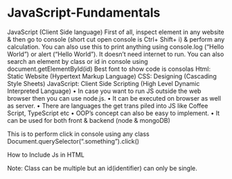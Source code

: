 # JavaScript-Fundamentals

JavaScript (Client Side language)
First of all, inspect element in any website & then go to console (short cut open console is Ctrl+ Shift+ i) & perform any calculation. You can also use this to print anything using console.log (“Hello World”) or alert (“Hello World”). It doesn’t need internet to run.
You can also search an element by class or id in console using document.getElementById(id)
Best font to show code is consolas 
Html: Static Website (Hypertext Markup Language)
CSS: Designing (Cascading Style Sheets)
JavaScript: Client Side Scripting (High Level Dynamic Interpreted Language) 
•	In case you want to run JS outside the web browser then you can use node.js.
•	It can be executed on browser as well as server.
•	There are languages the get trans piled into JS like Coffee Script, TypeScript etc
•	OOP’s concept can also be easy to implement.
•	It can be used for both front & backend (node & mongoDB)

This is to perform click in console using any class
Document.querySelector(“.something”).click()

How to Include Js in HTML
<script src="js.js"></script>

<script>
document.write("This is a document write") #To print anything 
alert("This is an Alert!") #If you want to display anything in MessageBox

//JavaScript Console API
console.log("Hello World!",4+6,”Fine !”)#If you want to print anything on console
console.warn("this is a warning !") #To print warning in console
console.error("this is an error") #To print error in console
console.assert(4==6) #To check for any assertion, will give error on wrong condition
console.clear() #To clear the console

/*
Data Type & Declaring Variables
Primitive: Data Types that are not made up of anything like undefined, null, number, string, Boolean, symbol
Reference Data Type: Arrays & Objects 
*/


//Numbers
var num1 = 123
var num2 = 345.5
console.log(num1+num2)

//Strings
Str1 = “Gurudutt”
Str2 = “Goswami”
Console.log(Str1+Str2)


//Objects 
var marks = {
Ravi : 56,
Sanjeev : 78,
Ashish: 84,
Deepak : 67
}
Console.log(marks)

//Undefined
var und = undefined
var und1;
console.log(und, und1)
/*In case you don’t specify any value for a variable & print it even then its
value is going to be undefined */

//Boolean
a = true
b = false
console.log(a, b)

//Null
n = null
console.log(n)

//Arrays
var arr = [1,3,2,5, true, "Fight Club",45.6,88,23]
console.log(arr)


//Operators

//Arithmetic Operators 
var a = 100
var b = 50
console.log("The value of a+b is ",a+b)
console.log("The value of a-b is ",a-b)
console.log("The value of a*b is ",a*b)
console.log("The value of a/b is ",a/b)
console.log("The value of a%b is ",a%b)

//Shorthand
a +=10	// a = a+10
a -=10
a *=10
a /=10
console.log(a)

//Comparison Operators
console.log("The value of a>b is ",a>b)
console.log("The value of a>=b is ",a>=b)
console.log("The value of a<b is ",a<b)
console.log("The value of a<=b is ",a<=b)
console.log("The value of a==b is ",a==b)

//Logical Operators 
console.log(true && true)
console.log(true && false)
console.log(false && false)

console.log(true || true)
console.log(true || false)
console.log(false || false)
//Note: Single vertical line is bitwise operator

console.log(!true)
console.log(!false)

//Conditionals
if(a>b)
{console.log("A is greater than B")}
else
{console.log("B is greater than A")}
/*Note: Any type of conditionals is possible like only if statement, multiple if statements, if else statements & if else if else (ladder if else statements) */


//Loops
names = ["Anurag","Deepak","Shudhanshu","Prasoon","Abhishek",”Prabhat"]
console.log(names)

for(i=0;i<names.length;i++)
{console.log(names[i])}

names.forEach(function(element)
{console.log(element);})

var j=0
while(j<names.length)
{console.log(names[j])
j++;}

do{
console.log(names[j])
j++;
}while(j<names.length)



//Break & continue
Num_array = [12,3,4,5,56,74,7,6,8,7,464,46,3]
for(i=0;i<Num_array.length;i++)
{   
    if(i==3)
    {
        //break;
        continue;
    }
    console.log(Num_array[i])
}
//Array Functions
new_array = [12,3,4,5,56,74,7,6,8,7,464,46,3,23,4,2,5,3,5,2,35,3,35,5,3]
new_array.length
new_array.pop()
new_array.push("Gurudutt")
new_array.shift()
new_array.unshift("Horse");
console.log(new_array.toString())
console.log(new_array.sort())
console.log(new_array);
/*For more Array functions visit: https://developer.mozilla.org/en-US/docs/Web/JavaScript/Reference/Global_Objects/Array */



//String Functions
var good_str = "Gurudutt Goswami is a good programmer good"
good_str.length
console.log(good_str.indexOf("good"))
console.log(good_str.lastIndexOf("good"))
console.log(good_str.slice(9,16))
d = good_str.replace("programmer","Artist")
console.log(d,good_str)


//Date/Date Functions
var date = new Date()
console.log(date)
console.log(date.getDay())
console.log(date.getHours())
console.log(date.getMilliseconds())
console.log(date.getMonth())
console.log(date.getSeconds())


//===============DOM Manipulation Methods ===================
var l = document.getElementById("click")
console.log(l)

var l1 = document.getElementsByClassName("container")
console.log(l1);
// l1[0].style.background = "yellow"
l1[0].classList.add("bg-primary")
l1[0].classList.add("text-success")
l1[0].classList.remove("text-success")
console.log(l1[0].innerHTML)
console.log(l1[0].innerText)

var l2= document.getElementsByTagName("div")
console.log(l2)

//Note 0 means l2 first div if I write 1 then it means l2 second div
createdElement = document.createElement('p');
createdElement.innerText = "This is a new paragraph by using JavaScript Only"
l2[0].appendChild(createdElement)

createdElement2 = document.createElement('b');
createdElement2.innerText = "This is a new paragraph by using JavaScript Only bold statement"
l2[0].replaceChild(createdElement2, createdElement)



//=======================Instant Element ====================

console.log(document.location)
console.log(document.title)
console.log(document.URL)
console.log(document.scripts)
console.log(document.forms)
console.log(document.links)
console.log(document.domain)
console.log(document.images)

sel = document.querySelector('.container')
console.log(sel)

sel1 = document.querySelectorAll('.container')
console.log(sel1)


//==================== Function Syntax =====================
function sum(a,b)
{ console.log(a+b)
return a+b}
sum(4,5)

//Arrow Function 
summ = (a,b) => {
console.log(a+b)
return a+b}
summ(56,34)


//======================= Events ===========================
function Clicked()
{console.log("The button was clicked !")}

window.onload = function()
{ console.log("The document was loaded successfully !")}



firstContainer.addEventListener('click',function()
{
    document.querySelectorAll('.container')[1].innerHTML = "<b> We have cliked this container "
    console.log("Clicked on Container !")
})

firstContainer.addEventListener('mouseover',function()
{console.log("mouse over on Container !")
})

previous_html = document.querySelectorAll('.container')[1].innerHTML
firstContainer.addEventListener('mouseup',function()
{
    document.querySelectorAll('.container')[1].innerHTML = previous_html
    console.log("mouse up on Container !")
})

firstContainer.addEventListener('mousedown',function()
{
    document.querySelectorAll('.container')[1].innerHTML = "<b> We have cliked this container "
    console.log("mouse down on Container !")
})



//SetTimeout & SetInterval
funny = () => {
    document.querySelectorAll('.container')[1].innerHTML = "Set Time out Invoked "
    console.log("Triggering SetTimeOut")
}
//SetTimeOut is used when you want to invoke a function after certain time 
//To stop its execution one can write clearTimeout(clr) in console
clr = setTimeout(funny,2000) 

//Set Interval is going to run continuosly after each 2 sec 
//To stop its execution you can write clearInterval(clr1) in console
clr1 = setInterval(funny,2000)


//===================== Local Storage ======================
//Try not to store secure information on localstorages as it can be seen from Application tab
console.log(localStorage.setItem('Age','28'))
console.log(localStorage.getItem('Name'))
console.log(localStorage.removeItem('Name'))
localStorage.clear()
console.log(localStorage)



//======================== JSON ============================
//The JSON standard requires double quotes and will not accept single quotes, nor will the parser.
obj1 = {name : "Guru",length: 97,a:{fun:"this is funny"}}
str_equi = JSON.stringify(obj1)
console.log(typeof str_equi)
console.log(str_equi)
json_equi = JSON.parse(`{"name":"Guru","length":97,"a":{"fun":"this is funny"}}`)
console.log(json_equi)
//Template Literals
a1 = 546
console.log(`The value of a is ${a1}`)

</script>

Note: Class can be multiple but an id(identifier) can only be single.



